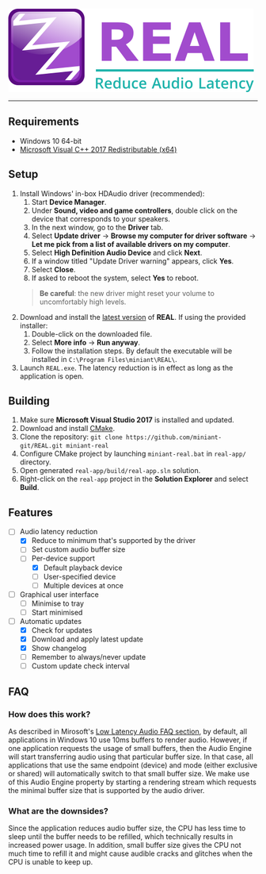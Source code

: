 ![REAL](img/logo.png)

---

## Requirements

* Windows 10 64-bit
* [Microsoft Visual C++ 2017 Redistributable (x64)](https://aka.ms/vs/15/release/VC_redist.x64.exe) 

## Setup

1. Install Windows' in-box HDAudio driver (recommended):
    1. Start **Device Manager**.
    2. Under **Sound, video and game controllers**, double click on the device that corresponds to your speakers.
    3. In the next window, go to the **Driver** tab.
    4. Select **Update driver** -> **Browse my computer for driver software** -> **Let me pick from a list of available drivers on my computer**.
    5. Select **High Definition Audio Device** and click **Next**.
    6. If a window titled "Update Driver warning" appears, click **Yes**.
    7. Select **Close**.
    8. If asked to reboot the system, select **Yes** to reboot.
    > **Be careful**: the new driver might reset your volume to uncomfortably high levels. 
2. Download and install the [latest version](https://github.com/miniant-git/REAL/releases/latest) of **REAL**. If using the provided installer:
    1. Double-click on the downloaded file.
    2. Select **More info** -> **Run anyway**.
    3. Follow the installation steps. By default the executable will be installed in `C:\Program Files\miniant\REAL\`. 
3. Launch `REAL.exe`. The latency reduction is in effect as long as the application is open.

## Building

1. Make sure **Microsoft Visual Studio 2017** is installed and updated.
2. Download and install [CMake](https://cmake.org/download/).
3. Clone the repository: `git clone https://github.com/miniant-git/REAL.git miniant-real`
4. Configure CMake project by launching `miniant-real.bat` in `real-app/` directory.
5. Open generated `real-app/build/real-app.sln` solution.
6. Right-click on the `real-app` project in the **Solution Explorer** and select **Build**.

## Features

- [ ] Audio latency reduction
    - [x] Reduce to minimum that's supported by the driver
    - [ ] Set custom audio buffer size
    - [ ] Per-device support
        - [x] Default playback device
        - [ ] User-specified device
        - [ ] Multiple devices at once
- [ ] Graphical user interface
    - [ ] Minimise to tray
    - [ ] Start minimised
- [ ] Automatic updates
    - [x] Check for updates
    - [x] Download and apply latest update
    - [x] Show changelog
    - [ ] Remember to always/never update
    - [ ] Custom update check interval

## FAQ

### How does this work?

As described in Mirosoft's [Low Latency Audio FAQ section](https://docs.microsoft.com/en-us/windows-hardware/drivers/audio/low-latency-audio#span-idfaqspanspan-idfaqspanfaq), by default, all applications in Windows 10 use 10ms buffers to render audio. However, if one application requests the usage of small buffers, then the Audio Engine will start transferring audio using that particular buffer size. In that case, all applications that use the same endpoint (device) and mode (either exclusive or shared) will automatically switch to that small buffer size. We make use of this Audio Engine property by starting a rendering stream which requests the minimal buffer size that is supported by the audio driver.

### What are the downsides?

Since the application reduces audio buffer size, the CPU has less time to sleep until the buffer needs to be refilled, which technically results in increased power usage. In addition, small buffer size gives the CPU not much time to refill it and might cause audible cracks and glitches when the CPU is unable to keep up.
